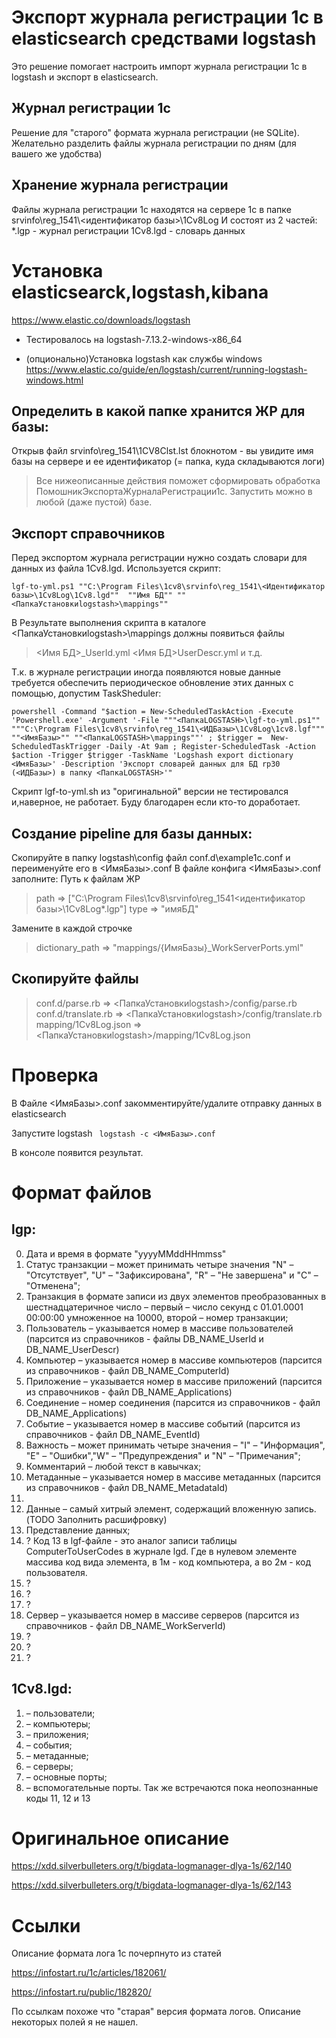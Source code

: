 # Экспорт журнала регистрации 1с в elasticsearch средствами logstash
Это решение помогает настроить импорт журнала регистрации 1с в logstash и экспорт в elasticsearch.
## Журнал регистрации 1с 
Решение для "старого" формата журнала регистрации (не SQLite). 
Желательно разделить файлы журнала регистрации по дням (для вашего же удобства)
## Хранение журнала регистрации
Файлы журнала регистрации 1с находятся на сервере 1с в папке srvinfo\reg_1541\\<идентификатор базы>\1Cv8Log
И состоят из 2 частей:
*.lgp - журнал регистрации
1Cv8.lgd - словарь данных

# Установка elasticsearck,logstash,kibana
https://www.elastic.co/downloads/logstash
* Тестировалось на logstash-7.13.2-windows-x86_64

* (опционально)Установка logstash как службы windows
https://www.elastic.co/guide/en/logstash/current/running-logstash-windows.html

## Определить в какой папке хранится ЖР для базы:
Открыв файл srvinfo\reg_1541\1CV8Clst.lst блокнотом - вы увидите имя базы на сервере и ее идентификатор (= папка, куда складываются логи) 

> Все нижеописанные действия поможет сформировать обработка ПомошникЭкспортаЖурналаРегистрации1с. 
> Запустить можно в любой (даже пустой) базе.

## Экспорт справочников
Перед экспортом журнала регистрации нужно создать словари для данных из файла 1Cv8.lgd. 
Используется скрипт:

```lgf-to-yml.ps1 ""C:\Program Files\1cv8\srvinfo\reg_1541\<Идентификатор базы>\1Cv8Log\1Cv8.lgd""  ""Имя БД"" ""<ПапкаУстановкиlogstash>\mappings""```

В Результате выполнения скрипта в каталоге <ПапкаУстановкиlogstash>\mappings должны появиться файлы 
> <Имя БД>_UserId.yml
> <Имя БД>UserDescr.yml
> и т.д.

Т.к. в журнале регистрации иногда появляются новые данные требуется обеспечить периодическое обновление этих данных с помощью, допустим TaskSheduler:

```powershell -Command "$action = New-ScheduledTaskAction -Execute 'Powershell.exe' -Argument '-File """<ПапкаLOGSTASH>\lgf-to-yml.ps1"" """C:\Program Files\1cv8\srvinfo\reg_1541\<ИДБазы>\1Cv8Log\1cv8.lgf""" ""<ИмяБазы>"" ""<ПапкаLOGSTASH>\mappings""' ; $trigger =  New-ScheduledTaskTrigger -Daily -At 9am ; Register-ScheduledTask -Action $action -Trigger $trigger -TaskName 'Logshash export dictionary <ИмяБазы>' -Description 'Экспорт словарей данных для БД rp30 (<ИДБазы>) в папку <ПапкаLOGSTASH>'"```

Скрипт lgf-to-yml.sh из "оригинальной" версии не тестировался и,наверное, не работает. Буду благодарен если кто-то доработает.

## Создание pipeline для базы данных:

Скопируйте в папку logstash\config файл conf.d\example1c.conf и переименуйте его в <ИмяБазы>.conf
В файле конфига <ИмяБазы>.conf заполните:
Путь к файлам ЖР
> path => ["C:\Program Files\1cv8\srvinfo\reg_1541\<идентификатор базы>\1Cv8Log\*.lgp"]
> type => "имяБД"

Замените в каждой строчке
> dictionary_path => "mappings/{ИмяБазы}_WorkServerPorts.yml" 

##  Скопируйте файлы 
> conf.d/parse.rb => <ПапкаУстановкиlogstash>/config/parse.rb
> conf.d/translate.rb => <ПапкаУстановкиlogstash>/config/translate.rb
> mapping/1Cv8Log.json => <ПапкаУстановкиlogstash>/mapping/1Cv8Log.json

# Проверка
В Файле <ИмяБазы>.conf закомментируйте/удалите отправку данных в elasticsearch

Запустите logstash 
``` logstash -c <ИмяБазы>.conf```

В консоле появится результат.   

# Формат файлов
## lgp:
0) Дата и время в формате "yyyyMMddHHmmss"
1) Статус транзакции – может принимать четыре значения "N" – "Отсутствует", "U" – "Зафиксирована", "R" – "Не завершена" и "C" – "Отменена";
2) Транзакция в формате записи из двух элементов преобразованных в шестнадцатеричное число – первый – число секунд с 01.01.0001 00:00:00 умноженное на 10000, второй – номер транзакции;
3) Пользователь – указывается номер в массиве пользователей (парсится из справочников - файлы DB_NAME_UserId и DB_NAME_UserDescr)
4) Компьютер – указывается номер в массиве компьютеров (парсится из справочников - файл DB_NAME_ComputerId)
5) Приложение – указывается номер в массиве приложений (парсится из справочников - файл DB_NAME_Applications)
6) Соединение – номер соединения (парсится из справочников - файл DB_NAME_Applications)
7) Событие – указывается номер в массиве событий (парсится из справочников - файл DB_NAME_EventId)
8) Важность – может принимать четыре значения – "I" – "Информация", "E" – "Ошибки","W" – "Предупреждения" и "N" – "Примечания";
9) Комментарий – любой текст в кавычках;
10) Метаданные – указывается номер в массиве метаданных (парсится из справочников - файл DB_NAME_MetadataId)
11) 
12) Данные – самый хитрый элемент, содержащий вложенную запись. (TODO Заполнить расшифровку)
13) Представление данных;
14) ? Код 13 в lgf-файле - это аналог записи таблицы ComputerToUserCodes в журнале lgd. Где в нулевом элементе массива код вида элемента, в 1м - код компьютера, а во 2м - код пользователя. 
15) ?
16) ?
17) ?
18) Сервер – указывается номер в массиве серверов (парсится из справочников - файл DB_NAME_WorkServerId)
19) ?
20) ?
21) ?

## 1Cv8.lgd:
1) – пользователи;
2) – компьютеры;
3) – приложения;
4) – события;
5) – метаданные;
6) – серверы;
7) – основные порты;
8) – вспомогательные порты.
Так же встречаются пока неопознанные коды 11, 12 и 13

# Оригинальное описание
https://xdd.silverbulleters.org/t/bigdata-logmanager-dlya-1s/62/140

https://xdd.silverbulleters.org/t/bigdata-logmanager-dlya-1s/62/143

# Ссылки 
Описание формата лога 1с почерпнуто из статей

https://infostart.ru/1c/articles/182061/

https://infostart.ru/public/182820/

По ссылкам похоже что "старая" версия формата логов. Описание некоторых полей я не нашел.
